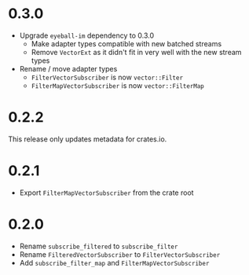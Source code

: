 # 0.3.0

- Upgrade `eyeball-im` dependency to 0.3.0
  - Make adapter types compatible with new batched streams
  - Remove `VectorExt` as it didn't fit in very well with the new stream types
- Rename / move adapter types
  - `FilterVectorSubscriber` is now `vector::Filter`
  - `FilterMapVectorSubscriber` is now `vector::FilterMap`

# 0.2.2

This release only updates metadata for crates.io.

# 0.2.1

- Export `FilterMapVectorSubscriber` from the crate root

# 0.2.0

- Rename `subscribe_filtered` to `subscribe_filter`
- Rename `FilteredVectorSubscriber` to `FilterVectorSubscriber`
- Add `subscribe_filter_map` and `FilterMapVectorSubscriber`
